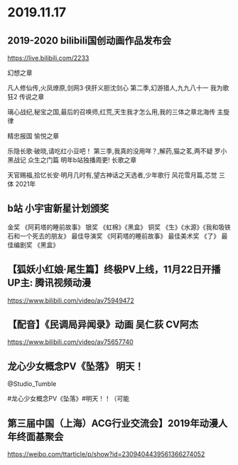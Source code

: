 # 2019.11.17

## 2019-2020 bilibili国创动画作品发布会

https://live.bilibili.com/2233

幻想之章

凡人修仙传,火凤燎原,剑网3·侠肝义胆沈剑心 第二季,幻游猎人,九九八十一
我为歌狂2
传说之章

璃心战纪,秘宝之国,最后的召唤师,红荒,天生我才怎么用,我的三体之章北海传
主旋律

精忠报国
愉悦之章

乐隐长歌·破晓,请吃红小豆吧！ 第三季,我真的没用咩？,解药,猫之茗,两不疑
罗小黑战记 众生之门篇 明年b站独播周更!
长歌之章

天官赐福,拾忆长安·明月几时有,望古神话之天选者,少年歌行 风花雪月篇,芯觉
三体 2021年



## b站 小宇宙新星计划颁奖
金奖  《阿莉塔的睡前故事》
银奖  《虹棉》《黑盒》
铜奖  《生》《水源》《我和吸铁石和一个死去的朋友》
最佳导演奖  《阿莉塔的睡前故事》
最佳美术奖  《了》
最佳编剧奖  《黑盒》                                            
## 【狐妖小红娘·尾生篇】终极PV上线，11月22日开播 UP主: 腾讯视频动漫

https://www.bilibili.com/video/av75949472



## 【配音】《民调局异闻录》动画 吴仁荻 CV阿杰

https://www.bilibili.com/video/av75657740


## 龙心少女概念PV《坠落》 明天！

@Studio_Tumble                            

#龙心少女概念PV《坠落》#明天！！（可能


## 第三届中国（上海）ACG行业交流会】2019年动漫人年终面基聚会

https://weibo.com/ttarticle/p/show?id=2309404439561366274052



